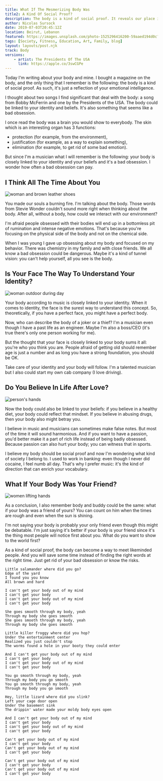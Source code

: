```yaml
---
title: What If The Mesmerizing Body Was 
title2: A Kind Of Social Proof?
description: The body is a kind of social proof. It reveals our place in the universe and our legitimacy. No wonder people obsess about it, like our teenagers.
author: Nicolas Sursock
date: 2019-07-03T20:45:12Z
location: Beirut, Lebanon
featured: https://images.unsplash.com/photo-1525296416200-59aaed194d0c?ixlib=rb-1.2.1&ixid=MnwxMjA3fDB8MHxwaG90by1wYWdlfHx8fGVufDB8fHx8&auto=format&fit=crop
tags: [Society, Fitness, Education, Art, Family, blog]
layout: layouts/post.njk
track: Body
versions:
    - artist: The Presidents Of The USA
      link: https://apple.co/3swCGPe
---
```


Today I'm writing about your body and mine. I bought a magazine on the body, and the only thing that I remember is the following: the body is a kind of social proof. As such, it's just a reflection of your emotional intelligence.

I thought about two songs I find significant that deal with the body: a song from Bobby McFerrin and one by the Presidents of the USA. The body could be linked to your identity and beliefs. It's also something that seems like a bad obsession.

I once read the body was a brain you would show to everybody. The skin which is an interesting organ has 3 functions:
 - protection (for example, from the environment),
 - justification (for example, as a way to explain something),
 - elimination (for example, to get rid of some bad emotion).

But since I'm a musician what I will remember is the following: your body is closely linked to your identity and your beliefs and it's a bad obsession. I wonder how often a bad obsession can pay.

## I Think All The Time About You

<aside class="md:-mr-56 md:float-right w-full md:w-2/3 md:px-8">
  <img x-intersect.once.ratio-0="$el.src = $el.dataset.src" class="rounded-lg" alt="woman and brown leather shoes" data-src="https://images.unsplash.com/photo-1569844913922-54a682be698b?ixlib=rb-1.2.1&ixid=MnwxMjA3fDB8MHxwaG90by1wYWdlfHx8fGVufDB8fHx8&auto=format&fit=crop&q=80&w=800&h=600">
</aside>

You made our souls a burning fire. I'm talking about the body. Those words from Stevie Wonder couldn't sound more right when thinking about the body. After all, without a body, how could we interact with our environment?

I'm afraid people obsessed with their bodies will end up in a bottomless pit of rumination and intense negative emotions. That's because you're focusing on the physical side of the body and not on the chemical side.

When I was young I gave up obsessing about my body and focused on my behavior. There was chemistry in my family and with close friends. We all know a bad obsession could be dangerous. Maybe it's a kind of tunnel vision: you can't help yourself, all you see is the body.

## Is Your Face The Way To Understand Your Identity?

<aside class="md:-ml-56 md:float-left w-full md:w-2/3 md:px-8">
  <img x-intersect.once.ratio-0="$el.src = $el.dataset.src" class="rounded-lg" alt="woman outdoor during day" data-src="https://images.unsplash.com/photo-1438761681033-6461ffad8d80?ixlib=rb-1.2.1&ixid=MnwxMjA3fDB8MHxwaG90by1wYWdlfHx8fGVufDB8fHx8&auto=format&fit=crop&q=80&w=800&h=600">
</aside>

Your body according to music is closely linked to your identity. When it comes to identity, the face is the surest way to understand this concept. So, theoretically, if you have a perfect face, you might have a perfect body.

Now, who can describe the body of a joker or a thief? I'm a musician even though I have a past life as an engineer. Maybe I'm also a boss/CEO (it's true there's only one person working for me).

But the thought that your face is closely linked to your body sums it all: you're who you think you are. People afraid of getting old should remember age is just a number and as long you have a strong foundation, you should be OK.

Take care of your identity and your body will follow. I'm a talented musician but I also could start my own cab company (I love driving).

## Do You Believe In Life After Love?

<aside class="md:-mr-56 md:float-right w-full md:w-2/3 md:px-8">
  <img x-intersect.once.ratio-0="$el.src = $el.dataset.src" class="rounded-lg" alt="person's hands" data-src="https://images.unsplash.com/photo-1562026700-3425431ecb5b?ixlib=rb-1.2.1&ixid=MnwxMjA3fDB8MHxwaG90by1wYWdlfHx8fGVufDB8fHx8&auto=format&fit=crop&q=80&w=800&h=600">
</aside>

Now the body could also be linked to your beliefs: if you believe in a healthy diet, your body could reflect that mindset. If you believe in abusing drugs, then your body also might betray you.

I believe in music and musicians can sometimes make false notes. But most of the time it will sound harmonious. And if you want to have a passion, you'd better make it a part of rich life instead of being badly obsessed. Because passion can also hurt your body; you can witness that in sports.

I believe my body should be social proof and now I'm wondering what kind of society I belong to. I used to work in banking: even though I never did cocaine, I feel numb all day. That's why I prefer music: it's the kind of direction that can enrich your vocabulary.

## What If Your Body Was Your Friend?

<aside class="md:-ml-56 md:float-left w-full md:w-2/3 md:px-8">
  <img x-intersect.once.ratio-0="$el.src = $el.dataset.src" class="rounded-lg" alt="women lifting hands" data-src="https://images.unsplash.com/photo-1529333166437-7750a6dd5a70?ixlib=rb-1.2.1&ixid=MnwxMjA3fDB8MHxwaG90by1wYWdlfHx8fGVufDB8fHx8&auto=format&fit=crop&q=80&w=800&h=600">
</aside>

As a conclusion, I also remember body and buddy could be the same: what if your body was a friend of yours? You can count on him when the times are rough and even when the sun is shining.

I'm not saying your body is probably your only friend even though this might be debatable. I'm just saying it's better if your body is your friend since it's the thing most people will notice first about you. What do you want to show to the world first?

As a kind of social proof, the body can become a way to meet likeminded people. And you will save some time instead of finding the right words at the right time. Just get rid of your bad obsession or know the risks.

```
Little salamander where did you go?
Edge of the yard
I found you you know
All brown and hard

I can't get your body out of my mind
I can't get your body
I can't get your body out of my mind
I can't get your body

She goes smooth through my body, yeah
Through my body she goes smooth
She goes smooth through my body, yeah
Through my body she goes smooth

Little killer froggy where did you hop?
Under the entertainment center
Realized you just couldn't stop
The worms found a hole in your booty they could enter

And I can't get your body out of my mind
I can't get your body
I can't get your body out of my mind
I can't get your body

You go smooth through my body, yeah
Through my body you go smooth
You go smooth through my body, yeah
Through my body you go smooth

Hey, little lizard where did you slink?
Left your cage door open
Under the basement sink
The drippin' water made your moldy body eyes open

And I can't get your body out of my mind
I can't get your body
I can't get your body out of my mind
I can't get your body

Can't get your body out of my mind
I can't get your body
Can't get your body out of my mind
I can't get your body

Can't get your body out of my mind
I can't get your body
Can't get your body out of my mind
I can't get your body
```
